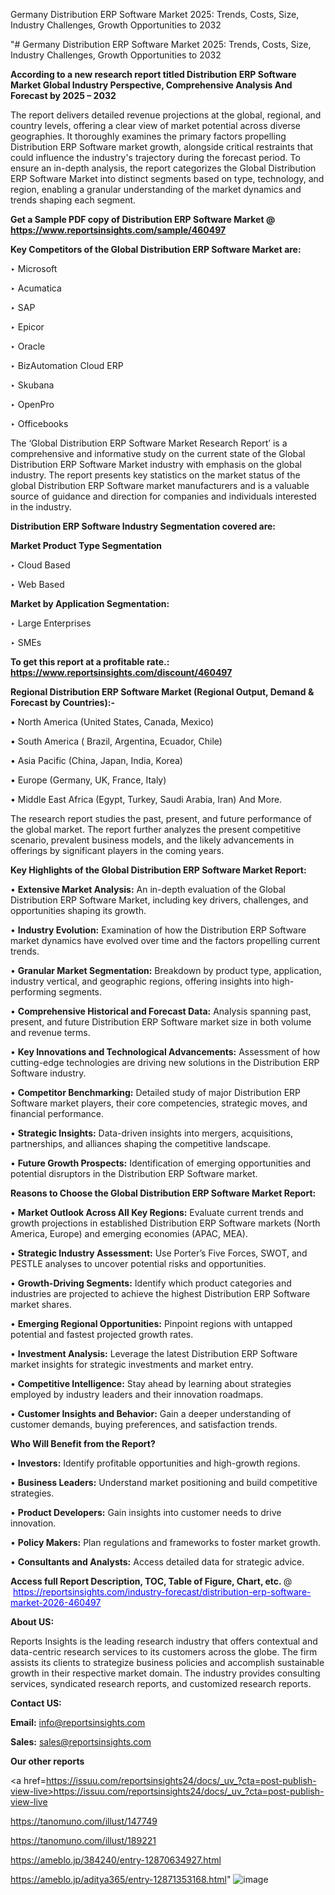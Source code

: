 Germany Distribution ERP Software Market 2025: Trends, Costs, Size, Industry Challenges, Growth Opportunities to 2032

"# Germany Distribution ERP Software Market 2025: Trends, Costs, Size, Industry Challenges, Growth Opportunities to 2032

<strong>According to a new research report titled Distribution ERP Software Market Global Industry Perspective, Comprehensive Analysis And Forecast by 2025 – 2032</strong>

The report delivers detailed revenue projections at the global, regional, and country levels, offering a clear view of market potential across diverse geographies. It thoroughly examines the primary factors propelling Distribution ERP Software market growth, alongside critical restraints that could influence the industry's trajectory during the forecast period. To ensure an in-depth analysis, the report categorizes the Global Distribution ERP Software Market into distinct segments based on type, technology, and region, enabling a granular understanding of the market dynamics and trends shaping each segment.

<strong>Get a Sample PDF copy of Distribution ERP Software Market </strong><strong>@<a href=https://www.reportsinsights.com/sample/460497 style=color:#0000ff;> https://www.reportsinsights.com/sample/460497</a></strong></font>

<strong>Key Competitors of the Global Distribution ERP Software Market are:</strong>

‣ Microsoft

‣ Acumatica

‣ SAP

‣ Epicor

‣ Oracle

‣ BizAutomation Cloud ERP

‣ Skubana

‣ OpenPro

‣ Officebooks

The ‘Global Distribution ERP Software Market Research Report’ is a comprehensive and informative study on the current state of the Global Distribution ERP Software Market industry with emphasis on the global industry. The report presents key statistics on the market status of the global Distribution ERP Software market manufacturers and is a valuable source of guidance and direction for companies and individuals interested in the industry.

<strong>Distribution ERP Software Industry Segmentation covered are:</strong>

<strong>Market Product Type Segmentation</strong>

‣ Cloud Based

‣ Web Based

<strong>Market by Application Segmentation:</strong>

‣ Large Enterprises

‣ SMEs

<strong>To get this report at a profitable rate.: <a href=https://www.reportsinsights.com/discount/460497 style=color:#0000ff;>https://www.reportsinsights.com/discount/460497</a></strong></font>

<strong>Regional Distribution ERP Software Market (Regional Output, Demand &amp; Forecast by Countries):-</strong>

• North America (United States, Canada, Mexico)

• South America ( Brazil, Argentina, Ecuador, Chile)

• Asia Pacific (China, Japan, India, Korea)

• Europe (Germany, UK, France, Italy)

• Middle East Africa (Egypt, Turkey, Saudi Arabia, Iran) And More.

The research report studies the past, present, and future performance of the global market. The report further analyzes the present competitive scenario, prevalent business models, and the likely advancements in offerings by significant players in the coming years.

<strong>Key Highlights of the Global Distribution ERP Software Market Report:</strong>

• <strong>Extensive Market Analysis:</strong> An in-depth evaluation of the Global Distribution ERP Software Market, including key drivers, challenges, and opportunities shaping its growth.

• <strong>Industry Evolution:</strong> Examination of how the Distribution ERP Software market dynamics have evolved over time and the factors propelling current trends.

• <strong>Granular Market Segmentation:</strong> Breakdown by product type, application, industry vertical, and geographic regions, offering insights into high-performing segments.

• <strong>Comprehensive Historical and Forecast Data:</strong> Analysis spanning past, present, and future Distribution ERP Software market size in both volume and revenue terms.

• <strong>Key Innovations and Technological Advancements:</strong> Assessment of how cutting-edge technologies are driving new solutions in the Distribution ERP Software industry.

• <strong>Competitor Benchmarking:</strong> Detailed study of major Distribution ERP Software market players, their core competencies, strategic moves, and financial performance.

• <strong>Strategic Insights:</strong> Data-driven insights into mergers, acquisitions, partnerships, and alliances shaping the competitive landscape.

• <strong>Future Growth Prospects:</strong> Identification of emerging opportunities and potential disruptors in the Distribution ERP Software market.

<strong>Reasons to Choose the Global Distribution ERP Software Market Report:</strong>

• <strong>Market Outlook Across All Key Regions:</strong> Evaluate current trends and growth projections in established Distribution ERP Software markets (North America, Europe) and emerging economies (APAC, MEA).

• <strong>Strategic Industry Assessment:</strong> Use Porter’s Five Forces, SWOT, and PESTLE analyses to uncover potential risks and opportunities.

• <strong>Growth-Driving Segments:</strong> Identify which product categories and industries are projected to achieve the highest Distribution ERP Software market shares.

• <strong>Emerging Regional Opportunities:</strong> Pinpoint regions with untapped potential and fastest projected growth rates.

• <strong>Investment Analysis:</strong> Leverage the latest Distribution ERP Software market insights for strategic investments and market entry.

• <strong>Competitive Intelligence:</strong> Stay ahead by learning about strategies employed by industry leaders and their innovation roadmaps.

• <strong>Customer Insights and Behavior:</strong> Gain a deeper understanding of customer demands, buying preferences, and satisfaction trends.

<strong>Who Will Benefit from the Report?</strong>

• <strong>Investors:</strong> Identify profitable opportunities and high-growth regions.

• <strong>Business Leaders:</strong> Understand market positioning and build competitive strategies.

• <strong>Product Developers:</strong> Gain insights into customer needs to drive innovation.

• <strong>Policy Makers:</strong> Plan regulations and frameworks to foster market growth.

• <strong>Consultants and Analysts:</strong> Access detailed data for strategic advice.
</ul>
<strong>Access full Report Description, TOC, Table of Figure, Chart, etc. </strong>@  <a href=https://reportsinsights.com/industry-forecast/distribution-erp-software-market-2026-460497 style=color:#0000ff;>https://reportsinsights.com/industry-forecast/distribution-erp-software-market-2026-460497</a></font>

<strong><strong>About US</strong>:</strong>

Reports Insights is the leading research industry that offers contextual and data-centric research services to its customers across the globe. The firm assists its clients to strategize business policies and accomplish sustainable growth in their respective market domain. The industry provides consulting services, syndicated research reports, and customized research reports.

<strong>Contact US:</strong>

<p class=""""><b>Email:</b> <a href=mailto:info@reportsinsights.com>info@reportsinsights.com</a></p>
<p class=""""><b>Sales:</b> <a href=mailto:sales@reportsinsights.com>sales@reportsinsights.com</a></p>

<strong>Our other reports</strong>

<a href=https://issuu.com/reportsinsights24/docs/_uv_?cta=post-publish-view-live>https://issuu.com/reportsinsights24/docs/_uv_?cta=post-publish-view-live</a>

<a href=https://tanomuno.com/illust/147749>https://tanomuno.com/illust/147749</a>

<a href=https://tanomuno.com/illust/189221>https://tanomuno.com/illust/189221</a>

<a href=https://ameblo.jp/384240/entry-12870634927.html>https://ameblo.jp/384240/entry-12870634927.html</a>

<a href=https://ameblo.jp/aditya365/entry-12871353168.html>https://ameblo.jp/aditya365/entry-12871353168.html</a>"
![image](https://github.com/user-attachments/assets/a6fa23b9-ce5f-4278-9564-b0d8903db522)

